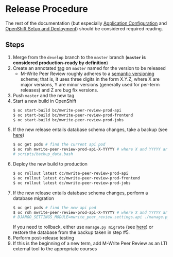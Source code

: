 # Release Procedure

The rest of the documentation (but especially [Application Configuration](application-configuration.md) and
[OpenShift Setup and Deployment](openshift-setup-and-deployment.md)) should be considered required reading.

## Steps

1. Merge from the `develop` branch to the `master` branch (**`master` is considered production-ready by definition**)
2. Create an annotated [tag](https://git-scm.com/book/en/v2/Git-Basics-Tagging) on `master` named for the version to be
released
    * M-Write Peer Review roughly adheres to a [semantic versioning](https://semver.org/) scheme; that is, it uses
    three digits in the form X.Y.Z, where X are major versions, Y are minor versions (generally used for per-term releases)
    and Z are bug fix versions.
3. Push `master` and the new tag
4. Start a new build in OpenShift
    ```bash
    $ oc start-build bc/mwrite-peer-review-prod-api
    $ oc start-build bc/mwrite-peer-review-prod-frontend
    $ oc start-build bc/mwrite-peer-review-prod-jobs
    `````````
5. If the new release entails database schema changes, take a backup (see [here](jobs-overview.md#automated-backups))
    ```bash
    $ oc get pods # find the current api pod
    $ oc rsh mwrite-peer-review-prod-api-X-YYYYY # where X and YYYYY are found in the previous step
    # scripts/backup_data.bash
    ```
6. Deploy the new build to production
    ```bash
    $ oc rollout latest dc/mwrite-peer-review-prod-api
    $ oc rollout latest dc/mwrite-peer-review-prod-frontend
    $ oc rollout latest dc/mwrite-peer-review-prod-jobs
    ```
7. If the new release entails database schema changes, perform a database migration
    ```bash
    $ oc get pods # find the new api pod
    $ oc rsh mwrite-peer-review-prod-api-X-YYYYY # where X and YYYYY are found in the previous step
    # DJANGO_SETTINGS_MODULE=mwrite_peer_review.settings.api ./manage.py migrate
    ```
    If you need to rollback, either use `manage.py migrate` (see
    [here](https://docs.djangoproject.com/en/1.11/ref/django-admin/#django-admin-migrate)) or restore the database from
    the backup taken in step #5.
8. Perform post-release testing
9. If this is the beginning of a new term, add M-Write Peer Review as an LTI external tool to the appropriate courses
